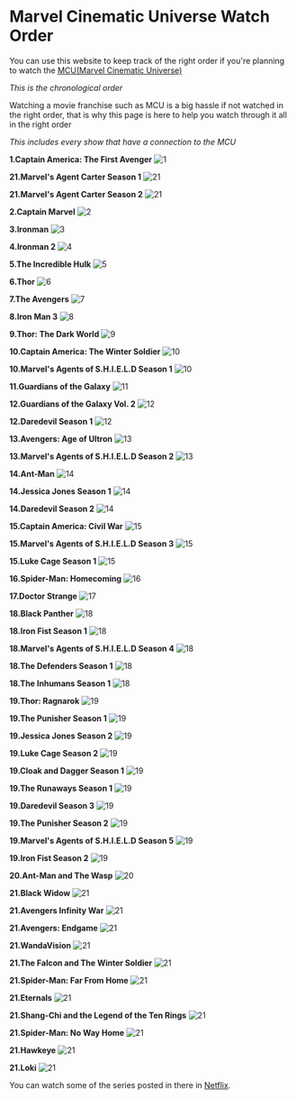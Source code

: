 # Marvel Cinematic Universe Watch Order

You can use this website to keep track of the right order if you're planning to watch the [MCU(Marvel Cinematic Universe)](https://en.wikipedia.org/wiki/Marvel_Cinematic_Universe)

*This is the chronological order*

Watching a movie franchise such as MCU is a big hassle if not watched in the right order, that is why this page is here to help you watch through it all in the right order

*This includes every show that have a connection to the MCU*


**1.Captain America: The First Avenger**
![1](https://encrypted-tbn0.gstatic.com/images?q=tbn:ANd9GcS5JjVy9EAxJL545dXUDVrjvRb7KN9ip6Mbx5PG74L3Xobl5BoG)

**21.Marvel's Agent Carter Season 1**
![21](https://img-www.tf-cdn.com/show/2/agent-carter.jpeg?_v=20150909175613&fit=crop&crop=faces%20entropy&w=1200&h=630)

**21.Marvel's Agent Carter Season 2**
![21](https://flxt.tmsimg.com/assets/p12343557_b1t_h10_aa.jpg)

**2.Captain Marvel**
![2](https://m.media-amazon.com/images/M/MV5BMTE0YWFmOTMtYTU2ZS00ZTIxLWE3OTEtYTNiYzBkZjViZThiXkEyXkFqcGdeQXVyODMzMzQ4OTI@._V1_.jpg)

**3.Ironman**
![3](https://encrypted-tbn1.gstatic.com/images?q=tbn:ANd9GcSzFXKSHWb3-5LAMWLxGAB5HzqsefGX4eYINaSHLd9JDNRu-LiM)

**4.Ironman 2**
![4](https://m.media-amazon.com/images/M/MV5BMTM0MDgwNjMyMl5BMl5BanBnXkFtZTcwNTg3NzAzMw@@._V1_FMjpg_UX1000_.jpg)

**5.The Incredible Hulk**
![5](https://m.media-amazon.com/images/M/MV5BMTUyNzk3MjA1OF5BMl5BanBnXkFtZTcwMTE1Njg2MQ@@._V1_.jpg)

**6.Thor**
![6](https://m.media-amazon.com/images/M/MV5BOGE4NzU1YTAtNzA3Mi00ZTA2LTg2YmYtMDJmMThiMjlkYjg2XkEyXkFqcGdeQXVyNTgzMDMzMTg@._V1_.jpg)

**7.The Avengers**
![7](https://m.media-amazon.com/images/M/MV5BNDYxNjQyMjAtNTdiOS00NGYwLWFmNTAtNThmYjU5ZGI2YTI1XkEyXkFqcGdeQXVyMTMxODk2OTU@._V1_FMjpg_UX1000_.jpg)

**8.Iron Man 3**
![8](https://m.media-amazon.com/images/M/MV5BMjE5MzcyNjk1M15BMl5BanBnXkFtZTcwMjQ4MjcxOQ@@._V1_.jpg)

**9.Thor: The Dark World**
![9](https://m.media-amazon.com/images/M/MV5BMTQyNzAwOTUxOF5BMl5BanBnXkFtZTcwMTE0OTc5OQ@@._V1_FMjpg_UX1000_.jpg)

**10.Captain America: The Winter Soldier**
![10](https://a.ltrbxd.com/resized/sm/upload/o6/qg/sr/lk/captain-america-winter-soldier-1200-1200-675-675-crop-000000.jpg?k=ec1677e6bd)

**10.Marvel's Agents of S.H.I.E.L.D Season 1**
![10](https://miro.medium.com/max/2560/1*12DdBYhwt9jS-sNvmjIyJg.jpeg)

**11.Guardians of the Galaxy**
![11](https://m.media-amazon.com/images/M/MV5BMTAwMjU5OTgxNjZeQTJeQWpwZ15BbWU4MDUxNDYxODEx._V1_.jpg)

**12.Guardians of the Galaxy Vol. 2**
![12](https://d23.com/app/uploads/2017/04/1180w-600h_042017_guardians-of-the-galaxy-everything-you-need-to-know-780x440.jpg)

**12.Daredevil Season 1**
![12](https://www.denofgeek.com/wp-content/uploads/2015/11/maxresdefault-1.jpg?fit=1280%2C720)

**13.Avengers: Age of Ultron**
![13](https://m.media-amazon.com/images/M/MV5BMTM4OGJmNWMtOTM4Ni00NTE3LTg3MDItZmQxYjc4N2JhNmUxXkEyXkFqcGdeQXVyNTgzMDMzMTg@._V1_FMjpg_UX1000_.jpg)

**13.Marvel's Agents of S.H.I.E.L.D Season 2**
![13](https://images-na.ssl-images-amazon.com/images/I/811gGvu6DJL._RI_.jpg)

**14.Ant-Man**
![14](https://www.denofgeek.com/wp-content/uploads/2019/04/ant-man-1-main.jpg?fit=1200%2C675)

**14.Jessica Jones Season 1**
![14](https://static0.srcdn.com/wordpress/wp-content/uploads/2017/08/Jessica-Jones-Season-2-Kilgrave-David-Tennant.jpg)

**14.Daredevil Season 2**
![14](https://flxt.tmsimg.com/assets/p12495840_b1t_h10_aa.jpg)

**15.Captain America: Civil War**
![15](https://i.ytimg.com/vi/s_CCgrbTRsw/maxresdefault.jpg)

**15.Marvel's Agents of S.H.I.E.L.D Season 3**
![15](https://flxt.tmsimg.com/assets/p11863073_b1t_h9_aa.jpg)

**15.Luke Cage Season 1**
![15](http://livinglifefearless.co/wp-content/uploads/2016/10/luke-cage-740x400.jpg)

**16.Spider-Man: Homecoming**
![16](https://www.axn-asia.com/sites/axn-asia.com/files/styles/image_1170x658/public/ct_series_f_primary_image/spiderman_homecoming_-_keyart.jpg?itok=-nQcKrew)

**17.Doctor Strange**
![17](https://www.denofgeek.com/wp-content/uploads/2016/10/doctor-strange-1.jpg?fit=1600%2C800)

**18.Black Panther**
![18](https://user-images.githubusercontent.com/98653255/151673310-f759693a-c624-4a04-813f-dfc6d57f902a.png)

**18.Iron Fist Season 1**
![18](https://s29288.pcdn.co/wp-content/uploads/2020/08/iron-fist-season-1-image-750.jpg)

**18.Marvel's Agents of S.H.I.E.L.D Season 4**
![18](https://townsquare.media/site/442/files/2016/05/agents-of-shield-season-4-pic.jpg?w=980&q=75)

**18.The Defenders Season 1**
![18](https://www.whats-on-netflix.com/wp-content/uploads/2017/08/defenders-soundtrack-season-1.jpg)

**18.The Inhumans Season 1**
![18](https://i.ytimg.com/vi/X1H4nhfY8B4/maxresdefault.jpg)

**19.Thor: Ragnarok**
![19](https://m.media-amazon.com/images/M/MV5BMjMyNDkzMzI1OF5BMl5BanBnXkFtZTgwODcxODg5MjI@._V1_.jpg)

**19.The Punisher Season 1**
![19](https://www.screengeek.net/wp-content/uploads/2017/11/marvel-the-punisher.jpg)

**19.Jessica Jones Season 2**
![19](https://flxt.tmsimg.com/assets/p14931647_b1t_h9_aa.jpg)

**19.Luke Cage Season 2**
![19](https://pyxis.nymag.com/v1/imgs/25f/3d8/c605b69c568abe69275806e9e3f71e5c63-28-luke-cage.rsocial.w1200.jpg)

**19.Cloak and Dagger Season 1**
![19](https://www.denofgeek.com/wp-content/uploads/2016/04/cloak-and-dagger-olivia-holt-aubrey-joseph.jpg?fit=620%2C368)

**19.The Runaways Season 1**
![19](https://2.bp.blogspot.com/-5QfmyUu8KVk/W3WTUD9AUvI/AAAAAAAOIZA/yRfCJAnurBs-MzD8xymIvrXTHnI9iOj6wCLcBGAs/s1600/Marvels-Runaways-Season-1.jpg)

**19.Daredevil Season 3**
![19](https://static2.srcdn.com/wordpress/wp-content/uploads/2018/10/Daredevil-Season-3-Cast.jpg)

**19.The Punisher Season 2**
![19](https://cdn3.whatculture.com/images/2019/01/e1185a3a6cc2db6a-600x338.jpg)

**19.Marvel's Agents of S.H.I.E.L.D Season 5**
![19](https://s3-us-west-2.amazonaws.com/prd-rteditorial/wp-content/uploads/2017/11/30153510/agents-of-shield-700x380.jpg)

**19.Iron Fist Season 2**
![19](https://www.denofgeek.com/wp-content/uploads/2021/02/iron-fist-season-2-finn-jones-marvel-netflix.jpg?resize=768%2C432)

**20.Ant-Man and The Wasp**
![20](https://m.media-amazon.com/images/M/MV5BYjcyYTk0N2YtMzc4ZC00Y2E0LWFkNDgtNjE1MzZmMGE1YjY1XkEyXkFqcGdeQXVyMTMxODk2OTU@._V1_.jpg)

**21.Black Widow**
![21](https://i.ytimg.com/vi/fYGxMTwAYd8/maxresdefault.jpg)

**21.Avengers Infinity War**
![21](https://www.denofgeek.com/wp-content/uploads/2018/04/infinity_war-1.jpg?fit=1280%2C720)

**21.Avengers: Endgame**
![21](https://www.cnet.com/a/img/_V3fRMZkYTROjrP3CwedkAMmpJk=/1200x630/2019/04/25/9277c764-601d-4ab3-85f9-9c39d7f1ac5a/avengers-endgame-promo-crop.jpg)

**21.WandaVision**
![21](https://m.media-amazon.com/images/M/MV5BYWRhZjUyZTktZjcyMi00MjRhLWI0ZjQtNjkxYjlmYjg4N2M0XkEyXkFqcGdeQXZ3ZXNsZXk@._V1_.jpg)

**21.The Falcon and The Winter Soldier**
![21](https://upload.wikimedia.org/wikipedia/en/9/9a/The_Falcon_and_the_Winter_Soldier_logo.png)

**21.Spider-Man: Far From Home**
![21](https://www.denofgeek.com/wp-content/uploads/2019/06/spider-man_far_from_home_review_tom_holland_jake_gyllenhaal.jpg?resize=768%2C432)

**21.Eternals**
![21](https://static1.srcdn.com/wordpress/wp-content/uploads/2021/10/Eternals-Cast.jpg?q=50&fit=crop&w=960&h=500&dpr=1.5)

**21.Shang-Chi and the Legend of the Ten Rings**
![21](https://www.cnet.com/a/img/fj5EmLqbT1tLolUxcJiiigeKOGs=/940x0/2021/08/17/1eb39e3e-f82c-4e80-9a30-273f86160139/shang-chi-poster-social.jpg)

**21.Spider-Man: No Way Home**
![21](https://www.cnet.com/a/img/Klr6NGxDvt907XXkNiHiKnP6yq4=/1200x675/2021/12/24/aa266356-f4e0-4498-a799-f827efe36ed5/spider-man-no-way-home-new-poster-1200.jpg)

**21.Hawkeye**
![21](https://sportshub.cbsistatic.com/i/2021/11/07/e7f1d0dd-0d12-4ff8-ae52-14d99a89645a/marvel-hawkeye-clint-barton-kate-bishop.jpg)

**21.Loki**
![21](https://imageio.forbes.com/specials-images/imageserve/6093d6d4b3f2f1c384532185/Loki/960x0.jpg?fit=bounds&format=jpg&width=960)



You can watch some of the series posted in there in [Netflix](netflix.com).
